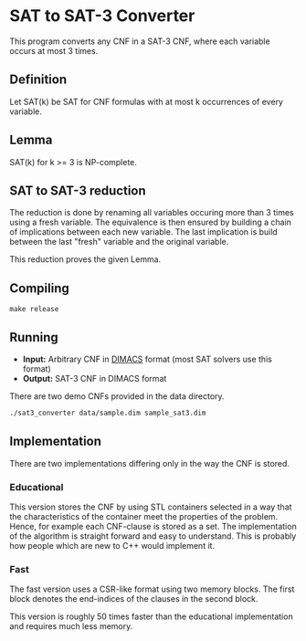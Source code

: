# SAT to SAT-3 Converter

This program converts any CNF in a SAT-3 CNF, where each variable occurs at
most 3 times.

## Definition

Let SAT(k) be SAT for CNF formulas with at most k occurrences of every variable.

## Lemma

SAT(k) for k >= 3 is NP-complete.

## SAT to SAT-3 reduction
The reduction is done by renaming all variables occuring more
than 3 times using a fresh variable. The equivalence is then ensured by
building a chain of implications between each new variable.
The last implication is build between the last "fresh" variable and the
original variable.

This reduction proves the given Lemma.

## Compiling

```
make release
```

## Running

- **Input:** Arbitrary CNF in [DIMACS](http://www.satcompetition.org/2009/format-benchmarks2009.html)
format (most SAT solvers use this format)
- **Output:** SAT-3 CNF in DIMACS format

There are two demo CNFs provided in the data directory.

```sh
./sat3_converter data/sample.dim sample_sat3.dim
```

## Implementation

There are two implementations differing only in the way the CNF is stored.

### Educational

This version stores the CNF by using STL containers selected in a way that
the characteristics of the container meet the properties of the problem.
Hence, for example each CNF-clause is stored as a set. The implementation
of the algorithm is straight forward and easy to understand. This is
probably how people which are new to C++ would implement it.

### Fast

The fast version uses a CSR-like format using two memory blocks. The first
block denotes the end-indices of the clauses in the second block.

This version is roughly 50 times faster than the educational implementation
and requires much less memory.


